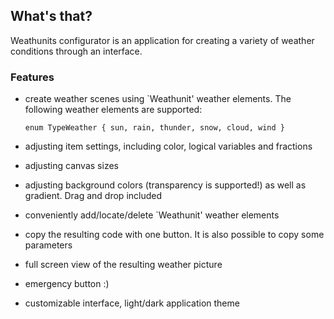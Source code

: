 ## What's that?

Weathunits configurator is an application for creating a variety of weather conditions through an interface.

### Features
* create weather scenes using `Weathunit' weather elements. The following weather elements are supported:

  `enum TypeWeather { sun, rain, thunder, snow, cloud, wind }`

* adjusting item settings, including color, logical variables and fractions
* adjusting canvas sizes
* adjusting background colors (transparency is supported!) as well as gradient. Drag and drop included
* conveniently add/locate/delete `Weathunit' weather elements
* copy the resulting code with one button. It is also possible to copy some parameters
* full screen view of the resulting weather picture
* emergency button :)
* customizable interface, light/dark application theme